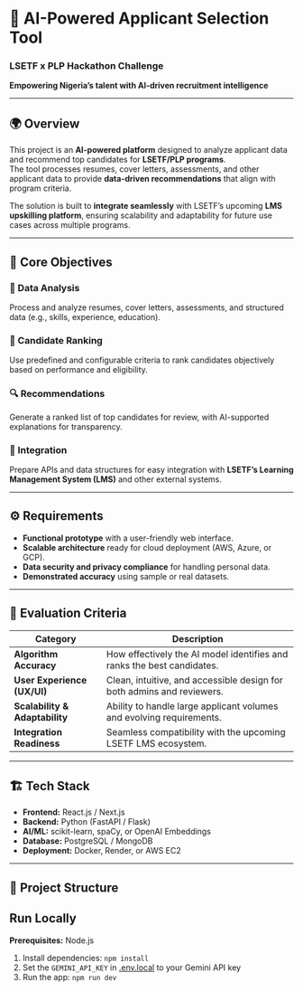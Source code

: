 # 🤖 AI-Powered Applicant Selection Tool

### LSETF x PLP Hackathon Challenge  
**Empowering Nigeria’s talent with AI-driven recruitment intelligence**

---

## 🌍 Overview

This project is an **AI-powered platform** designed to analyze applicant data and recommend top candidates for **LSETF/PLP programs**.  
The tool processes resumes, cover letters, assessments, and other applicant data to provide **data-driven recommendations** that align with program criteria.

The solution is built to **integrate seamlessly** with LSETF’s upcoming **LMS upskilling platform**, ensuring scalability and adaptability for future use cases across multiple programs.

---

## 🎯 Core Objectives

### 🧠 Data Analysis  
Process and analyze resumes, cover letters, assessments, and structured data (e.g., skills, experience, education).

### 🧩 Candidate Ranking  
Use predefined and configurable criteria to rank candidates objectively based on performance and eligibility.

### 🔍 Recommendations  
Generate a ranked list of top candidates for review, with AI-supported explanations for transparency.

### 🔗 Integration  
Prepare APIs and data structures for easy integration with **LSETF’s Learning Management System (LMS)** and other external systems.

---

## ⚙️ Requirements

- **Functional prototype** with a user-friendly web interface.  
- **Scalable architecture** ready for cloud deployment (AWS, Azure, or GCP).  
- **Data security and privacy compliance** for handling personal data.  
- **Demonstrated accuracy** using sample or real datasets.

---

## 🧪 Evaluation Criteria

| Category | Description |
|-----------|-------------|
| **Algorithm Accuracy** | How effectively the AI model identifies and ranks the best candidates. |
| **User Experience (UX/UI)** | Clean, intuitive, and accessible design for both admins and reviewers. |
| **Scalability & Adaptability** | Ability to handle large applicant volumes and evolving requirements. |
| **Integration Readiness** | Seamless compatibility with the upcoming LSETF LMS ecosystem. |

---

## 🏗️ Tech Stack

- **Frontend:** React.js / Next.js  
- **Backend:** Python (FastAPI / Flask)  
- **AI/ML:** scikit-learn, spaCy, or OpenAI Embeddings  
- **Database:** PostgreSQL / MongoDB  
- **Deployment:** Docker, Render, or AWS EC2  

---

## 📁 Project Structure


## Run Locally

**Prerequisites:**  Node.js


1. Install dependencies:
   `npm install`
2. Set the `GEMINI_API_KEY` in [.env.local](.env.local) to your Gemini API key
3. Run the app:
   `npm run dev`
